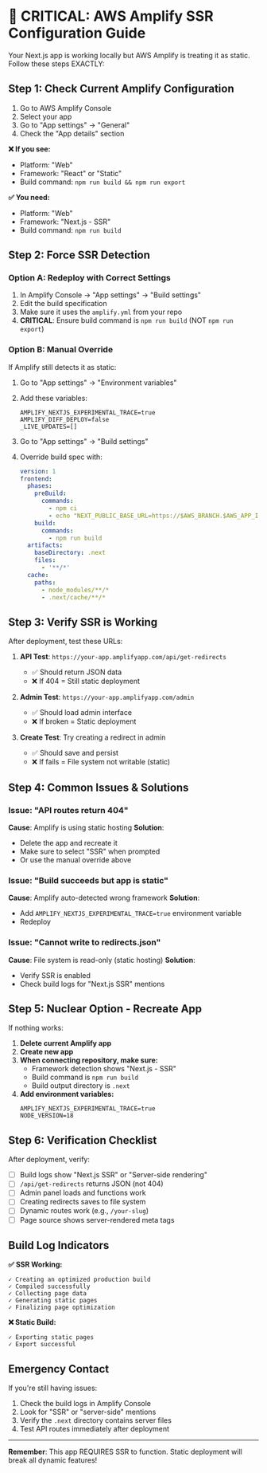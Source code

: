 # 🚨 CRITICAL: AWS Amplify SSR Configuration Guide

Your Next.js app is working locally but AWS Amplify is treating it as static. Follow these steps EXACTLY:

## Step 1: Check Current Amplify Configuration

1. Go to AWS Amplify Console
2. Select your app
3. Go to "App settings" → "General"
4. Check the "App details" section

**❌ If you see:**
- Platform: "Web" 
- Framework: "React" or "Static"
- Build command: `npm run build && npm run export`

**✅ You need:**
- Platform: "Web"
- Framework: "Next.js - SSR"
- Build command: `npm run build`

## Step 2: Force SSR Detection

### Option A: Redeploy with Correct Settings
1. In Amplify Console → "App settings" → "Build settings"
2. Edit the build specification
3. Make sure it uses the `amplify.yml` from your repo
4. **CRITICAL**: Ensure build command is `npm run build` (NOT `npm run export`)

### Option B: Manual Override
If Amplify still detects it as static:

1. Go to "App settings" → "Environment variables"
2. Add these variables:
   ```
   AMPLIFY_NEXTJS_EXPERIMENTAL_TRACE=true
   AMPLIFY_DIFF_DEPLOY=false
   _LIVE_UPDATES=[]
   ```

3. Go to "App settings" → "Build settings"
4. Override build spec with:
   ```yaml
   version: 1
   frontend:
     phases:
       preBuild:
         commands:
           - npm ci
           - echo "NEXT_PUBLIC_BASE_URL=https://$AWS_BRANCH.$AWS_APP_ID.amplifyapp.com" >> .env.local
       build:
         commands:
           - npm run build
     artifacts:
       baseDirectory: .next
       files:
         - '**/*'
     cache:
       paths:
         - node_modules/**/*
         - .next/cache/**/*
   ```

## Step 3: Verify SSR is Working

After deployment, test these URLs:

1. **API Test**: `https://your-app.amplifyapp.com/api/get-redirects`
   - ✅ Should return JSON data
   - ❌ If 404 = Still static deployment

2. **Admin Test**: `https://your-app.amplifyapp.com/admin`
   - ✅ Should load admin interface
   - ❌ If broken = Static deployment

3. **Create Test**: Try creating a redirect in admin
   - ✅ Should save and persist
   - ❌ If fails = File system not writable (static)

## Step 4: Common Issues & Solutions

### Issue: "API routes return 404"
**Cause**: Amplify is using static hosting
**Solution**: 
- Delete the app and recreate it
- Make sure to select "SSR" when prompted
- Or use the manual override above

### Issue: "Build succeeds but app is static"
**Cause**: Amplify auto-detected wrong framework
**Solution**:
- Add `AMPLIFY_NEXTJS_EXPERIMENTAL_TRACE=true` environment variable
- Redeploy

### Issue: "Cannot write to redirects.json"
**Cause**: File system is read-only (static hosting)
**Solution**: 
- Verify SSR is enabled
- Check build logs for "Next.js SSR" mentions

## Step 5: Nuclear Option - Recreate App

If nothing works:

1. **Delete current Amplify app**
2. **Create new app**
3. **When connecting repository, make sure:**
   - Framework detection shows "Next.js - SSR"
   - Build command is `npm run build`
   - Build output directory is `.next`
4. **Add environment variables:**
   ```
   AMPLIFY_NEXTJS_EXPERIMENTAL_TRACE=true
   NODE_VERSION=18
   ```

## Step 6: Verification Checklist

After deployment, verify:

- [ ] Build logs show "Next.js SSR" or "Server-side rendering"
- [ ] `/api/get-redirects` returns JSON (not 404)
- [ ] Admin panel loads and functions work
- [ ] Creating redirects saves to file system
- [ ] Dynamic routes work (e.g., `/your-slug`)
- [ ] Page source shows server-rendered meta tags

## Build Log Indicators

**✅ SSR Working:**
```
✓ Creating an optimized production build
✓ Compiled successfully
✓ Collecting page data
✓ Generating static pages
✓ Finalizing page optimization
```

**❌ Static Build:**
```
✓ Exporting static pages
✓ Export successful
```

## Emergency Contact

If you're still having issues:
1. Check the build logs in Amplify Console
2. Look for "SSR" or "server-side" mentions
3. Verify the `.next` directory contains server files
4. Test API routes immediately after deployment

---

**Remember**: This app REQUIRES SSR to function. Static deployment will break all dynamic features!